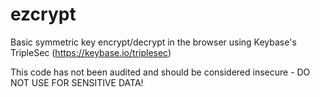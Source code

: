 # ezcrypt
Basic symmetric key encrypt/decrypt in the browser using Keybase's TripleSec (https://keybase.io/triplesec)

This code has not been audited and should be considered insecure - DO NOT USE FOR SENSITIVE DATA!
